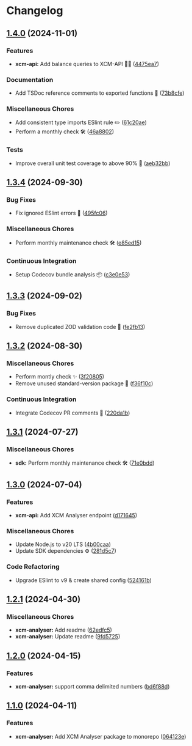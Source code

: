 # Changelog

## [1.4.0](https://github.com/paraspell/xcm-tools/compare/xcm-analyser-v1.3.4...xcm-analyser-v1.4.0) (2024-11-01)


### Features

* **xcm-api:** Add balance queries to XCM-API 👨‍🔧 ([4475ea7](https://github.com/paraspell/xcm-tools/commit/4475ea721765638fd4d69681e9613bfd6023a3a7))


### Documentation

* Add TSDoc reference comments to exported functions 📄 ([73b8cfe](https://github.com/paraspell/xcm-tools/commit/73b8cfe6d0944a0ea2c649552c844501ad10b19c))


### Miscellaneous Chores

* Add consistent type imports ESlint rule ✏️ ([61c20ae](https://github.com/paraspell/xcm-tools/commit/61c20ae24b83d871a6a5e3819e09748df3026061))
* Perform a monthly check 🛠️ ([46a8802](https://github.com/paraspell/xcm-tools/commit/46a8802cb68a49b28f131b337e5b4b4731e01fd4))


### Tests

* Improve overall unit test coverage to above 90% 🧪 ([aeb32bb](https://github.com/paraspell/xcm-tools/commit/aeb32bb6a54c1bc2e527cf587b8e0a44e3c397a5))

## [1.3.4](https://github.com/paraspell/xcm-tools/compare/xcm-analyser-v1.3.3...xcm-analyser-v1.3.4) (2024-09-30)


### Bug Fixes

* Fix ignored ESlint errors 🔧 ([495fc06](https://github.com/paraspell/xcm-tools/commit/495fc067758db128df1d0c46c1c2534dc28aaf3f))


### Miscellaneous Chores

* Perform monthly maintenance check 🛠️ ([e85ed15](https://github.com/paraspell/xcm-tools/commit/e85ed15e709ccf3b59f7aa8c0fcaf7134e0fe8a3))


### Continuous Integration

* Setup Codecov bundle analysis 📦 ([c3e0e53](https://github.com/paraspell/xcm-tools/commit/c3e0e535cef0e2d8dd77035cb10ee596163d54a0))

## [1.3.3](https://github.com/paraspell/xcm-tools/compare/xcm-analyser-v1.3.2...xcm-analyser-v1.3.3) (2024-09-02)


### Bug Fixes

* Remove duplicated ZOD validation code 🔨 ([fe2fb13](https://github.com/paraspell/xcm-tools/commit/fe2fb13ee902233fe59345a3b79384caca6e03a1))

## [1.3.2](https://github.com/paraspell/xcm-tools/compare/xcm-analyser-v1.3.1...xcm-analyser-v1.3.2) (2024-08-30)


### Miscellaneous Chores

* Perform montly check ✨ ([3f20805](https://github.com/paraspell/xcm-tools/commit/3f20805195f11ca9f37c57f1c6ee6e37c07f6edc))
* Remove unused standard-version package 🔨 ([f36f10c](https://github.com/paraspell/xcm-tools/commit/f36f10ccbdf67ec61fea78a9fe20030b5fcea705))


### Continuous Integration

* Integrate Codecov PR comments 💬 ([220da1b](https://github.com/paraspell/xcm-tools/commit/220da1b6d060b7aa4d8262e779256e40ce145f3f))

## [1.3.1](https://github.com/paraspell/xcm-tools/compare/xcm-analyser-v1.3.0...xcm-analyser-v1.3.1) (2024-07-27)


### Miscellaneous Chores

* **sdk:** Perform monthly maintenance check 🛠️ ([71e0bdd](https://github.com/paraspell/xcm-tools/commit/71e0bdd6e4df2c87bb428a66d6dea637131f27c1))

## [1.3.0](https://github.com/paraspell/xcm-tools/compare/xcm-analyser-v1.2.1...xcm-analyser-v1.3.0) (2024-07-04)


### Features

* **xcm-api:** Add XCM Analyser endpoint ([d171645](https://github.com/paraspell/xcm-tools/commit/d1716455e093a4adac1946debcde9ee0132e90ee))


### Miscellaneous Chores

* Update Node.js to v20 LTS ([4b00caa](https://github.com/paraspell/xcm-tools/commit/4b00caa58649051f4dea57e7f6ebb94baa6e307a))
* Update SDK dependencies ⚙️ ([281d5c7](https://github.com/paraspell/xcm-tools/commit/281d5c7a5fd043c7a5b3d323218ccfdba9ef0a56))


### Code Refactoring

* Upgrade ESlint to v9 & create shared config ([524161b](https://github.com/paraspell/xcm-tools/commit/524161b9a9509c3beb15af99bfc0151c7eeb5619))

## [1.2.1](https://github.com/paraspell/xcm-tools/compare/xcm-analyser-v1.2.0...xcm-analyser-v1.2.1) (2024-04-30)


### Miscellaneous Chores

* **xcm-analyser:** Add readme ([62edfc5](https://github.com/paraspell/xcm-tools/commit/62edfc588fe6408a355af4498c154b2b8eb86fe4))
* **xcm-analyser:** Update readme ([9fd5725](https://github.com/paraspell/xcm-tools/commit/9fd572504f1016fa231fde9e6a47768380df95ef))

## [1.2.0](https://github.com/paraspell/xcm-tools/compare/xcm-analyser-v1.1.0...xcm-analyser-v1.2.0) (2024-04-15)


### Features

* **xcm-analyser:** support comma delimited numbers ([bd6f88d](https://github.com/paraspell/xcm-tools/commit/bd6f88d526eb720a6962dddc5df2b5c4e8856de0))

## [1.1.0](https://github.com/paraspell/xcm-tools/compare/xcm-analyser-v1.0.0...xcm-analyser-v1.1.0) (2024-04-11)


### Features

* **xcm-analyser:** Add XCM Analyser package to monorepo ([064123e](https://github.com/paraspell/xcm-tools/commit/064123eb9e7e6ac9edb859498eacbd0d3a5d62de))
